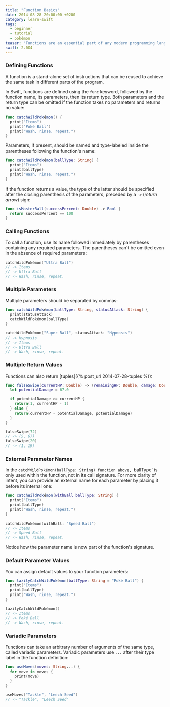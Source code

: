 ```yaml
---
title: "Function Basics"
date: 2014-08-28 20:00:00 +0200
category: learn-swift
tags:
  - beginner
  - tutorial
  - pokémon
teaser: "Functions are an essential part of any modern programming language. Let's look at what Swift has to offer."
swift: 2.0ß4
---
```


### Defining Functions

A function is a stand-alone set of instructions that can be reused to achieve the same task in different parts of the program.

In Swift, functions are defined using the `func` keyword, followed by the function name, its parameters, then its return type. Both parameters and the return type can be omitted if the function takes no parameters and returns no value:

~~~swift
func catchWildPokémon() {
  print("Items")
  print("Poké Ball")
  print("Wash, rinse, repeat.")
}
~~~

Parameters, if present, should be named and type-labeled inside the parentheses following the function's name:

~~~swift
func catchWildPokémon(ballType: String) {
  print("Items")
  print(ballType)
  print("Wash, rinse, repeat.")
}
~~~

If the function returns a value, the type of the latter should be specified after the closing parenthesis of the parameters, preceded by a `->` (*return arrow*) sign:

~~~swift
func isMasterBall(successPercent: Double) -> Bool {
  return successPercent == 100
}
~~~

### Calling Functions

To call a function, use its name followed immediately by parentheses containing any required parameters. The parentheses can't be omitted even in the absence of required parameters:

~~~swift
catchWildPokémon("Ultra Ball")
// -> Items
// -> Ultra Ball
// -> Wash, rinse, repeat.
~~~

### Multiple Parameters

Multiple parameters should be separated by commas:

~~~swift
func catchWildPokémon(ballType: String, statusAttack: String) {
  print(statusAttack)
  catchWildPokémon(ballType)
}

catchWildPokémon("Super Ball", statusAttack: "Hypnosis")
// -> Hypnosis
// -> Items
// -> Ultra Ball
// -> Wash, rinse, repeat.
~~~

### Multiple Return Values

Functions can also return [tuples]({% post_url 2014-07-28-tuples %}):

~~~swift
func falseSwipe(currentHP: Double) -> (remainingHP: Double, damage: Double) {
  let potentialDamage = 67.0

  if potentialDamage >= currentHP {
    return(1, currentHP - 1)
  } else {
    return(currentHP - potentialDamage, potentialDamage)
  }
}

falseSwipe(72)
// -> (5, 67)
falseSwipe(20)
// -> (1, 19)
~~~

### External Parameter Names

In the `catchWildPokémon(ballType: String) function above, `ballType` is only used within the function, not in its call signature. For more clarity of intent, you can provide an external name for each parameter by placing it before its internal one:

~~~swift
func catchWildPokémon(withBall ballType: String) {
  print("Items")
  print(ballType)
  print("Wash, rinse, repeat.")
}

catchWildPokémon(withBall: "Speed Ball")
// -> Items
// -> Speed Ball
// -> Wash, rinse, repeat.
~~~

Notice how the parameter name is now part of the function's signature.

### Default Parameter Values

You can assign default values to your function parameters:

~~~swift
func lazilyCatchWildPokémon(ballType: String = "Poké Ball") {
  print("Items")
  print(ballType)
  print("Wash, rinse, repeat.")
}

lazilyCatchWildPokémon()
// -> Items
// -> Poké Ball
// -> Wash, rinse, repeat.
~~~


### Variadic Parameters

Functions can take an arbitrary number of arguments of the same type, called variadic parameters. Variadic parameters use `...` after their type label in the function definition:

~~~swift
func useMoves(moves: String...) {
  for move in moves {
    print(move)
  }
}

useMoves("Tackle", "Leech Seed")
// -> "Tackle", "Leech Seed"
~~~
